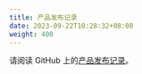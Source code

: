 ```yaml
---
title: 产品发布记录
date: 2023-09-22T10:28:32+08:00
weight: 400
---
```


请阅读 GitHub 上的[产品发布记录](https://github.com/koupleless/koupleless/releases/)。

<br/>
